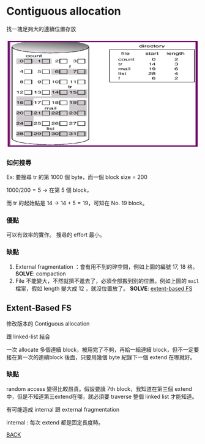 # Contiguous allocation

找一塊足夠大的連續位置存放

![Contiguous%20allocation%2060ce5cb4e4dc49038311a801af4bfbaa/_2020-06-08_11.14.45.png](Contiguous%20allocation%2060ce5cb4e4dc49038311a801af4bfbaa/_2020-06-08_11.14.45.png)

### 如何搜尋

Ex: 要搜尋 tr 的第 1000 個 byte，而一個 block size = 200

$1000/200 = 5$ → 在第 5 個 block，

而 tr 的起始點是 14 → $14 + 5 = 19$，可知在 No. 19 block。

### 優點

可以有效率的實作。 搜尋的 effort 最小。

### 缺點

1. External fragmentation ：會有用不到的碎空間，例如上圖的編號 17, 18 格。 **SOLVE**: compaction
2. File 不能變大，不然就擠不進去了，必須全部搬到別的位置。例如上圖的 `mail` 檔案，假如 length 變大成 12 ，就沒位置放了。 **SOLVE**: [extent-based FS](https://www.notion.so/Contiguous-allocation-60ce5cb4e4dc49038311a801af4bfbaa#2383a33d58474dc29486bf03d90c5b86)

## Extent-Based FS

修改版本的 Contiguous allocation

跟 linked-list 結合

一次 allocate 多個連續 block，被用完了不夠，再給一組連續 block，但不一定要接在第一次的連續block 後面，只要用幾個 byte 紀錄下一個 extend 在哪就好。

### 缺點

random access 變得比較昂貴。假設要讀 7th block，我知道在第三個 extend 中，但是不知道第三extend在哪，就必須要 traverse 整個 linked list 才能知道。

有可能造成 internal 跟 external fragmentation

internal : 每次 extend 都是固定長度時。

[BACK](https://www.notion.so/File-System-Implementation-9e72b1690202453d85690c8408adb422)